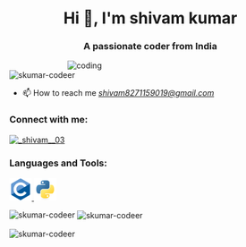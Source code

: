 <h1 align="center">Hi 👋, I'm shivam kumar</h1>
<h3 align="center">A passionate coder from India</h3>

<img align="right" alt="coding" width="400" src="https://user-images.githubusercontent.com/55389276/140866485-8fb1c876-9a8f-4d6a-98dc-08c4981eaf70.gif">

<p align="left"> <img src="https://komarev.com/ghpvc/?username=skumar-codeer&label=Profile%20views&color=0e75b6&style=flat" alt="skumar-codeer" /> </p>

- 📫 How to reach me *shivam8271159019@gmail.com*

<h3 align="left">Connect with me:</h3>
<p align="left">
<a href="https://instagram.com/shivam_03" target="blank"><img align="center" src="https://raw.githubusercontent.com/rahuldkjain/github-profile-readme-generator/master/src/images/icons/Social/instagram.svg" alt="_shivam__03" height="30" width="40" /></a>
</p>

<h3 align="left">Languages and Tools:</h3>
<p align="left"> <a href="https://www.cprogramming.com/" target="_blank" rel="noreferrer"> <img src="https://raw.githubusercontent.com/devicons/devicon/master/icons/c/c-original.svg" alt="c" width="40" height="40"/> </a> <a href="https://www.python.org" target="_blank" rel="noreferrer"> <img src="https://raw.githubusercontent.com/devicons/devicon/master/icons/python/python-original.svg" alt="python" width="40" height="40"/> </a> </p>

<p><img align="left" src="https://github-readme-stats.vercel.app/api/top-langs?username=skumar-codeer&show_icons=true&locale=en&layout=compact" alt="skumar-codeer" /></p>

<p>&nbsp;<img align="center" src="https://github-readme-stats.vercel.app/api?username=skumar-codeer&show_icons=true&locale=en" alt="skumar-codeer" /></p>

<p><img align="center" src="https://github-readme-streak-stats.herokuapp.com/?user=skumar-codeer&" alt="skumar-codeer"
